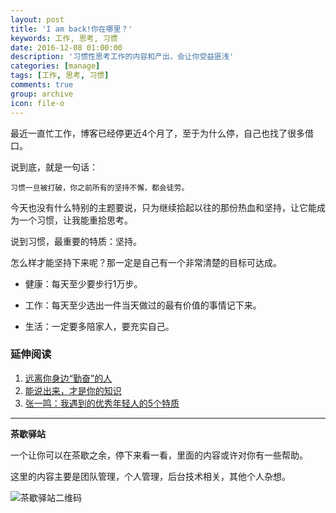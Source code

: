 ```yaml
---
layout: post
title: 'I am back!你在哪里？'
keywords: 工作, 思考, 习惯
date: 2016-12-08 01:00:00
description: '习惯性思考工作的内容和产出，会让你受益匪浅'
categories: [manage]
tags: [工作, 思考, 习惯]
comments: true
group: archive
icon: file-o
---
```


最近一直忙工作，博客已经停更近4个月了，至于为什么停，自己也找了很多借口。

说到底，就是一句话：

	习惯一旦被打破，你之前所有的坚持不懈，都会徒劳。

<!--more-->

今天也没有什么特别的主题要说，只为继续拾起以往的那份热血和坚持，让它能成为一个习惯，让我能重拾思考。

说到习惯，最重要的特质：坚持。

怎么样才能坚持下来呢？那一定是自己有一个非常清楚的目标可达成。

- 健康：每天至少要步行1万步。 

- 工作：每天至少选出一件当天做过的最有价值的事情记下来。

- 生活：一定要多陪家人，要充实自己。

### 延伸阅读 ###

1. [远离你身边“勤奋”的人](http://mp.weixin.qq.com/s/Cb2qLJJjnDa6UQPKjswjBg)
2. [能说出来，才是你的知识](http://mp.weixin.qq.com/s/WxHNOSyB2ytDADyPmESp2Q)
2. [张一鸣：我遇到的优秀年轻人的5个特质](http://mp.weixin.qq.com/s/NArx8I4InkffGiFn7554VQ)


----

**茶歇驿站**

一个让你可以在茶歇之余，停下来看一看，里面的内容或许对你有一些帮助。

这里的内容主要是团队管理，个人管理，后台技术相关，其他个人杂想。

![茶歇驿站二维码](http://ww4.sinaimg.cn/large/824dcde4gw1f358o5j022j20by0bywf8.jpg)
